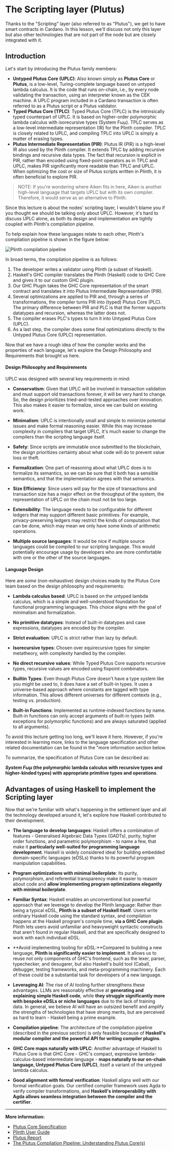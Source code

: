# The Scripting layer (Plutus)

Thanks to the "Scripting" layer (also referred to as "Plutus"), we get to have smart contracts in Cardano. In this lesson, we'll discuss not only this layer but also other technologies that are not part of the node but are closely integrated with it.

## Introduction

Let's start by introducing the Plutus family members:

- **Untyped Plutus Core (UPLC)**: Also known simply as **Plutus Core** or **Plutus**, is a low-level, Turing-complete language based on untyped lambda calculus. It is the code that runs on-chain, i.e., by every node validating the transaction, using an interpreter known as the CEK machine. A UPLC program included in a Cardano transaction is often referred to as a Plutus script or a Plutus validator.
- **Typed Plutus Core (TPLC)**: Typed Plutus Core (TPLC) is the intrinsically typed counterpart of UPLC. It is based on higher-order polymorphic lambda calculus with isorecursive types (System Fωμ). TPLC serves as a low-level intermediate representation (IR) for the Plinth compiler. TPLC is closely related to UPLC, and compiling TPLC into UPLC is simply a matter of erasing types.
- **Plutus Intermediate Representation (PIR)**: Plutus IR (PIR) is a high-level IR also used by the Plinth compiler. It extends TPLC by adding recursive bindings and recursive data types. The fact that recursion is explicit in PIR, rather than encoded using fixed-point operators as in TPLC and UPLC, makes PIR significantly more readable than TPLC and UPLC. When optimizing the cost or size of Plutus scripts written in Plinth, it is often beneficial to explore PIR.

> NOTE: If you're wondering where Aiken fits in here, Aiken is another high-level language that targets UPLC but with its own compiler. Therefore, it would serve as an alternative to Plinth.

Since this lecture is about the nodes' scripting layer, I wouldn't blame you if you thought we should be talking only about UPLC. However, it's hard to discuss UPLC alone, as both its design and implementation are tightly coupled with Plinth's compilation pipeline. 

To help explain how these languages relate to each other, Plinth's compilation pipeline is shown in the figure below:

![Plinth compilation pipeline](img/plinth_compilation_pipeline.png)

In broad terms, the compilation pipeline is as follows:
1. The developer writes a validator using Plinth (a subset of Haskell).
2. Haskell's GHC compiler translates the Plinth (Haskell) code to GHC Core and gives it to our custom GHC plugin.
3. Our GHC Plugin takes the GHC Core representation of the smart contract and translates it into Plutus Intermediate Representation (PIR).
4. Several optimizations are applied to PIR and, through a series of transformations, the compiler turns PIR into (typed) Plutus Core (PLC). The primary difference between PIR and PLC is that the former supports datatypes and recursion, whereas the latter does not.
5. The compiler erases PLC's types to turn it into Untyped Plutus Core (UPLC).
6. As a last step, the compiler does some final optimizations directly to the Untyped Plutus Core (UPLC) representation.

Now that we have a rough idea of how the compiler works and the properties of each language, let's explore the Design Philosophy and Requirements that brought us here.

#### Design Philosophy and Requirements

UPLC was designed with several key requirements in mind:

- **Conservatism**: Given that UPLC will be involved in transaction validation and must support old transactions forever, it will be very hard to change. So, the design prioritizes tried-and-tested approaches over innovation. This also makes it easier to formalize, since we can build on existing work.

- **Minimalism**: UPLC is intentionally small and simple to minimize potential issues and make formal reasoning easier. While this may increase complexity in compilers that target UPLC, it's much easier to change the compilers than the scripting language itself.

- **Safety**: Since scripts are immutable once submitted to the blockchain, the design prioritizes certainty about what code will do to prevent value loss or theft.

- **Formalization**: One part of reasoning about what UPLC does is to formalize its semantics, so we can be sure that it both has a sensible semantics, and that the implementation agrees with that semantics.

- **Size Efficiency**: Since users will pay for the size of transactions and transaction size has a major effect on the throughput of the system, the representation of UPLC on the chain must not be too large.

- **Extensibility**: The language needs to be configurable for different ledgers that may support different basic primitives. For example, privacy-preserving ledgers may restrict the kinds of computation that can be done, which may mean we only have some kinds of arithmetic operations.

- **Multiple source languages**: It would be nice if multiple source languages could be compiled to our scripting language. This would potentially encourage usage by developers who are more comfortable with one or the other of the source languages.

#### Language Design

Here are *some* (non-exhaustive) design choices made by the Plutus Core team based on the design philosophy and requirements:

- **Lambda calculus based**: UPLC is based on the untyped lambda calculus, which is a simple and well-understood foundation for functional programming languages. This choice aligns with the goal of minimalism and formalization.

- **No primitive datatypes**: Instead of built-in datatypes and case expressions, datatypes are encoded by the compiler.

- **Strict evaluation**: UPLC is strict rather than lazy by default.

- **Isorecursive types**: Chosen over equirecursive types for simpler metatheory, with complexity handled by the compiler.

- **No direct recursive values**: While Typed Plutus Core supports recursive types, recursive values are encoded using fixpoint combinators.

- **Builtin Types**: Even though Plutus Core doesn't have a type system like you might be used to, it does have a set of built-in types. It uses a universe-based approach where constants are tagged with type information. This allows different universes for different contexts (e.g., testing vs. production).

- **Built-in Functions**: Implemented as runtime-indexed functions by name. Built-in functions can only accept arguments of built-in types (with exceptions for polymorphic functions) and are always saturated (applied to all arguments).

To avoid this lecture getting too long, we'll leave it here. However, if you're interested in learning more, links to the language specification and other related documentation can be found in the "more information section below.

To summarize, the specification of Plutus Core can be described as: 

***System Fωμ* (the polymorphic lambda calculus with recursive types and higher-kinded types) with appropriate primitive types and operations**.

## Advantages of using Haskell to implement the Scripting layer

Now that we're familiar with what's happening in the settlement layer and all the technology developed around it, let's explore how Haskell contributed to their development.

- **The language to develop languages**: Haskell offers a combination of features - Generalised Algebraic Data Types (GADTs), purity, higher order functions, and parametric polymorphism - to name a few, that make it **particularly well-suited for programming language development**. Haskell is widely considered ideal for building embedded domain-specific languages (eDSLs) thanks to its powerful program manipulation capabilities.

- **Program optimizations with minimal boilerplate**: Its purity, polymorphism, and referential transparency make it easier to reason about code and **allow implementing program optimizations elegantly with minimal boilerplate**. 

- **Familiar Syntax**: Haskell enables an unconventional but powerful approach that we leverage to develop the Plinth language: Rather than being a typical eDSL, **Plinth is a subset of Haskell itself**. Users write ordinary Haskell code using the standard syntax, and compilation happens at the Haskell program's compile time, **via a GHC Core plugin**. Plinth lets users avoid unfamiliar and heavyweight syntactic constructs that aren't found in regular Haskell, and that are specifically designed to work with each individual eDSL.

- **Avoid implementing tooling for eDSL:**Compared to building a new language, **Plinth is significantly easier to implement**. It allows us to reuse not only components of GHC's frontend, such as the lexer, parser, typechecker, and desugarer, but also Haskell's build tool (Cabal), debugger, testing frameworks, and meta-programming machinery. Each of these could be a substantial task for developers of a new language.

- **Leveraging AI**: The rise of AI tooling further strengthens these advantages. LLMs are reasonably effective at **generating and explaining simple Haskell code**, while **they struggle significantly more with bespoke eDSLs or niche languages** due to the lack of training data. In general, we believe AI will have an outsized benefit and amplify the strengths of technologies that have strong merits, but are perceived as hard to learn - Haskell being a prime example. 

- **Compilation pipeline**: The architecture of the compilation pipeline (described in the previous section) is only feasible because of **Haskell's modular compiler and the powerful API for writing compiler plugins**.

- **GHC Core maps naturally with UPLC**: Another advantage of Haskell to Plutus Core is that GHC Core - GHC's compact, expressive lambda-calculus-based intermediate language - **maps naturally to our on-chain language, Untyped Plutus Core (UPLC)**, itself a variant of the untyped lambda calculus. 

- **Good alignment with formal verification**: Haskell aligns well with our formal verification goals. Our certified compiler framework uses Agda to verify compiler transformations, and **Haskell's interoperability with Agda allows seamless integration between the compiler and the certifier**.

---

**More information:**
- [Plutus Core Specification](https://plutus.cardano.intersectmbo.org/resources/plutus-core-spec.pdf)
- [Plinth User Guide](https://plutus.cardano.intersectmbo.org/docs/)
- [Plutus Report](https://plutus.cardano.intersectmbo.org/resources/plutus-report.pdf)
- [The Plutus Compilation Pipeline: Understanding Plutus Core(s)](https://well-typed.com/blog/2022/08/plutus-cores/)

